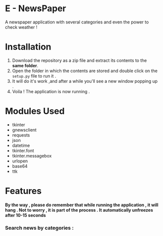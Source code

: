 # E - NewsPaper 
A newspaper application with several categories and even the power to check weather ! 

# Installation
1. Download the repository as a zip file and extract its contents to the <b>same folder</b>.
2. Open the folder in which the contents are stored and double click on the `setup.py` file to run it . 
3. It will do it's work ,and after a while you'll see a new window popping up . 
4. Voila ! The application is now running . 

# Modules Used
* tkinter 
* gnewsclient 
* requests 
* json
* datetime 
* tkinter.font  
* tkinter.messagebox 
* urlopen 
* base64 
* ttk

# Features
#### By the way , please do remember that while running the application , it will hang . Not to worry , it is part of the process . It automatically unfreezes after 10-15 seconds
### Search news by categories : 
